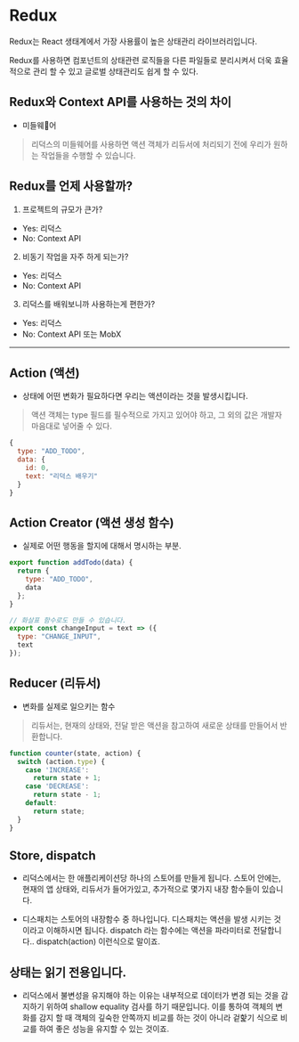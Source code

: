 # Redux

Redux는 React 생태계에서 가장 사용률이 높은 상태관리 라이브러리입니다.

Redux를 사용하면 컴포넌트의 상태관련 로직들을 다른 파일들로 분리시켜서 더욱 효율적으로 관리 할 수 있고 글로벌 상태관리도 쉽게 할 수 있다.

## Redux와 Context API를 사용하는 것의 차이

- 미들웨어

> 리덕스의 미들웨어를 사용하면 액션 객체가 리듀서에 처리되기 전에 우리가 원하는 작업들을 수행할 수 있습니다.

## Redux를 언제 사용할까?

1. 프로젝트의 규모가 큰가?

  - Yes: 리덕스
  - No: Context API

2. 비동기 작업을 자주 하게 되는가?

  - Yes: 리덕스
  - No: Context API

3. 리덕스를 배워보니까 사용하는게 편한가?

  - Yes: 리덕스
  - No: Context API 또는 MobX

***

## Action (액션)

- 상태에 어떤 변화가 필요하다면 우리는 액션이라는 것을 발생시킵니다.

> 액션 객체는 type 필드를 필수적으로 가지고 있어야 하고, 그 외의 값은 개발자 마음대로 넣어줄 수 있다.

```javascript
{
  type: "ADD_TODO",
  data: {
    id: 0,
    text: "리덕스 배우기"
  }
}
```

## Action Creator (액션 생성 함수)  

- 실제로 어떤 행동을 할지에 대해서 명시하는 부분.  

```javascript
export function addTodo(data) {
  return {
    type: "ADD_TODO",
    data
  };
}

// 화살표 함수로도 만들 수 있습니다.
export const changeInput = text => ({
  type: "CHANGE_INPUT",
  text
});
```

## Reducer (리듀서)  

- 변화를 실제로 일으키는 함수

> 리듀서는, 현재의 상태와, 전달 받은 액션을 참고하여 새로운 상태를 만들어서 반환합니다.  

```javascript
function counter(state, action) {
  switch (action.type) {
    case 'INCREASE':
      return state + 1;
    case 'DECREASE':
      return state - 1;
    default:
      return state;
  }
}
```

## Store, dispatch

- 리덕스에서는 한 애플리케이션당 하나의 스토어를 만들게 됩니다. 스토어 안에는, 현재의 앱 상태와, 리듀서가 들어가있고, 추가적으로 몇가지 내장 함수들이 있습니다.

- 디스패치는 스토어의 내장함수 중 하나입니다. 디스패치는 액션을 발생 시키는 것 이라고 이해하시면 됩니다. dispatch 라는 함수에는 액션을 파라미터로 전달합니다.. dispatch(action) 이런식으로 말이죠.

## 상태는 읽기 전용입니다.

- 리덕스에서 불변성을 유지해야 하는 이유는 내부적으로 데이터가 변경 되는 것을 감지하기 위하여 shallow equality 검사를 하기 때문입니다. 이를 통하여 객체의 변화를 감지 할 때 객체의 깊숙한 안쪽까지 비교를 하는 것이 아니라 겉핥기 식으로 비교를 하여 좋은 성능을 유지할 수 있는 것이죠.
